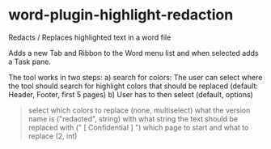 # word-plugin-highlight-redaction
Redacts / Replaces highlighted text in a word file

Adds a new Tab and Ribbon to the Word menu list and when selected adds a Task pane.

The tool works in two steps:
a) search for colors: The user can select where the tool should search for highlight colors that should be replaced (default: Header, Footer, first 5 pages)
b) User has to then select (default, options)
> select which colors to replace (none, multiselect)
> what the version name is ("redacted", string)
> with what string the text should be replaced with (" [ Confidential ] ")
> which page to start and what to replace (2, int)
